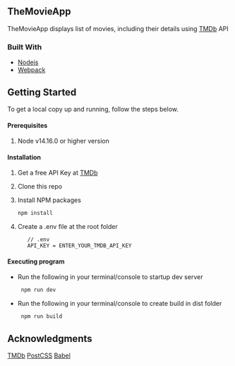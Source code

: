 ## TheMovieApp

TheMovieApp displays list of movies, including their details using [TMDb](https://www.themoviedb.org/) API


### Built With
* [Nodejs](https://nodejs.org/)
* [Webpack](https://webpack.js.org/)


## Getting Started

To get a local copy up and running, follow the steps below.

#### Prerequisites

1. Node v14.16.0 or higher version

#### Installation

1. Get a free API Key at [TMDb](https://www.themoviedb.org/)

2. Clone this repo

3. Install NPM packages
   ```sh
   npm install
   ```
4. Create a .env file at the root folder

	```dosini
	   // .env
	   API_KEY = ENTER_YOUR_TMDB_API_KEY
	```

#### Executing program

* Run the following in your terminal/console to startup dev server
  ```sh
   npm run dev
   ```
* Run the following in your terminal/console to create build in dist folder
  ```sh
   npm run build
   ```

## Acknowledgments
 [TMDb](https://www.themoviedb.org/)
 [PostCSS](https://postcss.org/)
 [Babel](https://babeljs.io/)
